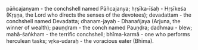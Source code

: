 pāñcajanyam - the conchshell named Pāñcajanya; hṛṣīka-īśaḥ - Hṛṣīkeśa (Kṛṣṇa, the Lord who directs the senses of the devotees); devadattam - the conchshell named Devadatta; dhanam-jayaḥ - Dhanañjaya (Arjuna, the winner of wealth); pauṇḍram - the conch named Pauṇḍra; dadhmau - blew; mahā-śaṅkham - the terriﬁc conchshell; bhīma-karmā - one who performs herculean tasks; vṛka-udaraḥ - the voracious eater (Bhīma).